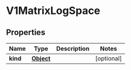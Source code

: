 

# V1MatrixLogSpace

## Properties

Name | Type | Description | Notes
------------ | ------------- | ------------- | -------------
**kind** | [**Object**](.md) |  |  [optional]




